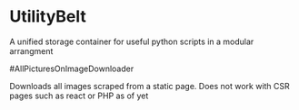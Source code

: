# UtilityBelt
A unified storage container for useful python scripts in a modular arrangment


#AllPicturesOnImageDownloader

Downloads all images scraped from a static page. Does not work with CSR pages such as react or PHP as of yet
